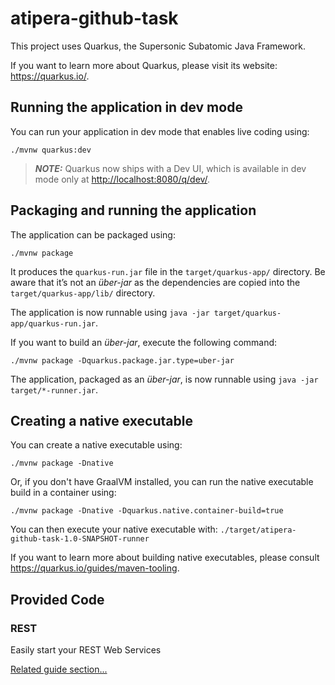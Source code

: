 # atipera-github-task

This project uses Quarkus, the Supersonic Subatomic Java Framework.

If you want to learn more about Quarkus, please visit its website: <https://quarkus.io/>.

## Running the application in dev mode

You can run your application in dev mode that enables live coding using:

```shell script
./mvnw quarkus:dev
```

> **_NOTE:_**  Quarkus now ships with a Dev UI, which is available in dev mode only at <http://localhost:8080/q/dev/>.

## Packaging and running the application

The application can be packaged using:

```shell script
./mvnw package
```

It produces the `quarkus-run.jar` file in the `target/quarkus-app/` directory.
Be aware that it’s not an _über-jar_ as the dependencies are copied into the `target/quarkus-app/lib/` directory.

The application is now runnable using `java -jar target/quarkus-app/quarkus-run.jar`.

If you want to build an _über-jar_, execute the following command:

```shell script
./mvnw package -Dquarkus.package.jar.type=uber-jar
```

The application, packaged as an _über-jar_, is now runnable using `java -jar target/*-runner.jar`.

## Creating a native executable

You can create a native executable using:

```shell script
./mvnw package -Dnative
```

Or, if you don't have GraalVM installed, you can run the native executable build in a container using:

```shell script
./mvnw package -Dnative -Dquarkus.native.container-build=true
```

You can then execute your native executable with: `./target/atipera-github-task-1.0-SNAPSHOT-runner`

If you want to learn more about building native executables, please consult <https://quarkus.io/guides/maven-tooling>.

## Provided Code

### REST

Easily start your REST Web Services

[Related guide section...](https://quarkus.io/guides/getting-started-reactive#reactive-jax-rs-resources)
